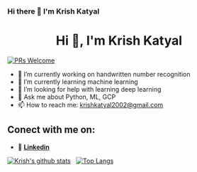 ### Hi there 👋 I'm Krish Katyal
<h1 align="center">Hi 👋, I'm Krish Katyal</h1>

[![PRs Welcome](https://img.shields.io/badge/PRs-welcome-brightgreen.svg?style=flat&logo=github)](https://github.com/krishkatyal)

- 🔭 I’m currently working on handwritten number recognition
- 🌱 I’m currently learning machine learning
- 🤔 I’m looking for help with learning deep learning
- 💬 Ask me about Python, ML, GCP
- 📫 How to reach me: krishkatyal2002@gmail.com


## Conect with me on:
- :link: **[Linkedin](https://www.linkedin.com/in/krish-katyal-b689a3181)** 

[![Krish's github stats](https://github-readme-stats.vercel.app/api?username=krishkatyal)](https://github.com/krishkatyal/github-readme-stats)
&nbsp;
[![Top Langs](https://github-readme-stats.vercel.app/api/top-langs/?username=krishkatyal)](https://github.com/krishkatyal/github-readme-stats)

